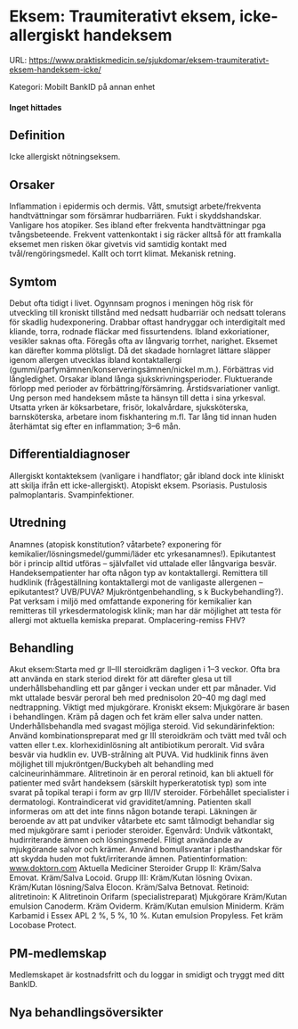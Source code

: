 # Eksem: Traumiterativt eksem, icke-allergiskt handeksem

URL: https://www.praktiskmedicin.se/sjukdomar/eksem-traumiterativt-eksem-handeksem-icke/



Kategori: Mobilt BankID på annan enhet

#### Inget hittades

## Definition

Icke allergiskt nötningseksem.

## Orsaker

Inflammation i epidermis och dermis. Vått, smutsigt arbete/frekventa handtvättningar som försämrar hudbarriären. Fukt i skyddshandskar. Vanligare hos atopiker. Ses ibland efter frekventa handtvättningar pga tvångsbeteende. Frekvent vattenkontakt i sig räcker alltså för att framkalla eksemet men risken ökar givetvis vid samtidig kontakt med tvål/rengöringsmedel. Kallt och torrt klimat. Mekanisk retning.

## Symtom

Debut ofta tidigt i livet. Ogynnsam prognos i meningen hög risk för utveckling till kroniskt tillstånd med nedsatt hudbarriär och nedsatt tolerans för skadlig hudexponering. Drabbar oftast handryggar och interdigitalt med kliande, torra, rodnade fläckar med fissurtendens. Ibland exkoriationer, vesikler saknas ofta. Föregås ofta av långvarig torrhet, narighet. Eksemet kan därefter komma plötsligt. Då det skadade hornlagret lättare släpper igenom allergen utvecklas ibland kontaktallergi (gummi/parfymämnen/konserveringsämnen/nickel m.m.). Förbättras vid långledighet. Orsakar ibland långa sjukskrivningsperioder. Fluktuerande förlopp med perioder av förbättring/försämring. Årstidsvariationer vanligt. Ung person med handeksem måste ta hänsyn till detta i sina yrkesval. Utsatta yrken är köksarbetare, frisör, lokalvårdare, sjuksköterska, barnsköterska, arbetare inom fiskhantering m.fl.
Tar lång tid innan huden återhämtat sig efter en inflammation; 3–6 mån.

## Differentialdiagnoser

Allergiskt kontakteksem (vanligare i handflator; går ibland dock inte kliniskt att skilja ifrån ett icke-allergiskt). Atopiskt eksem. Psoriasis. Pustulosis palmoplantaris. Svampinfektioner.

## Utredning

Anamnes (atopisk konstitution? våtarbete? exponering för kemikalier/lösningsmedel/gummi/läder etc yrkesanamnes!). Epikutantest bör i princip alltid utföras – självfallet vid uttalade eller långvariga besvär. Handeksempatienter har ofta någon typ av kontaktallergi. Remittera till hudklinik (frågeställning kontaktallergi mot de vanligaste allergenen – epikutantest? UVB/PUVA? Mjukröntgenbehandling, s k Buckybehandling?). Pat verksam i miljö med omfattande exponering för kemikalier kan remitteras till yrkesdermatologisk klinik; man har där möjlighet att testa för allergi mot aktuella kemiska preparat. Omplacering-remiss FHV?

## Behandling

Akut eksem:Starta med gr II–III steroidkräm dagligen i 1–3 veckor. Ofta bra att använda en stark steriod direkt för att därefter glesa ut till underhållsbehandling ett par gånger i veckan under ett par månader. Vid mkt uttalade besvär peroral beh med prednisolon 20–40 mg dagl med nedtrappning. Viktigt med mjukgörare. Kroniskt eksem: Mjukgörare är basen i behandlingen. Kräm på dagen och fet kräm eller salva under natten. Underhållsbehandla med svagast möjliga steroid.
Vid sekundärinfektion: Använd kombinationspreparat med gr III steroidkräm och tvätt med tvål och vatten eller t.ex. klorhexidinlösning alt antibiotikum peroralt. Vid svåra besvär via hudklin ev. UVB-strålning alt PUVA. Vid hudklinik finns även möjlighet till mjukröntgen/Buckybeh alt behandling med calcineurinhämmare. Alitretinoin är en peroral retinoid, kan bli aktuell för patienter med svårt handeksem (särskilt hyperkeratotisk typ) som inte svarat på topikal terapi i form av grp III/IV steroider. Förbehållet specialister i dermatologi. Kontraindicerat vid graviditet/amning.
Patienten skall informeras om att det inte finns någon botande terapi. Läkningen är beroende av att pat undviker våtarbete etc samt tålmodigt behandlar sig med mjukgörare samt i perioder steroider.
Egenvård: Undvik våtkontakt, hudirriterande ämnen och lösningsmedel. Flitigt användande av mjukgörande salvor och krämer. Använd bomullsvantar i plasthandskar för att skydda huden mot fukt/irriterande ämnen.
Patientinformation: www.doktorn.com
Aktuella Mediciner
Steroider
Grupp II: Kräm/Salva Emovat. Kräm/Salva Locoid.
Grupp III: Kräm/Kutan lösning Ovixan. Kräm/Kutan lösning/Salva Elocon. Kräm/Salva Betnovat.
Retinoid: alitretinoin: K Alitretinoin Orifarm (specialistreparat)
Mjukgörare
Kräm/Kutan emulsion Canoderm. Kräm Oviderm. Kräm/Kutan emulsion Miniderm. Kräm Karbamid i Essex APL 2 %, 5 %, 10 %. Kutan emulsion Propyless. Fet kräm Locobase Protect.

## PM-medlemskap

Medlemskapet är kostnadsfritt och du loggar in smidigt och tryggt med ditt BankID.

## Nya behandlingsöversikter

